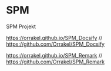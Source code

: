 # SPM
SPM Projekt

https://orrakel.github.io/SPM_Docsify // 
https://github.com/Orrakel/SPM_Docsify

https://orrakel.github.io/SPM_Remark //
https://github.com/Orrakel/SPM_Remark
